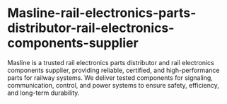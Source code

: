 # Masline-rail-electronics-parts-distributor-rail-electronics-components-supplier
Masline is a trusted rail electronics parts distributor and rail electronics components supplier, providing reliable, certified, and high-performance parts for railway systems. We deliver tested components for signaling, communication, control, and power systems to ensure safety, efficiency, and long-term durability.
